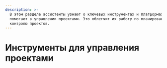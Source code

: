 ```yaml
---
description: >-
  В этом разделе ассистенты узнают о ключевых инструментах и платформах, которые
  помогают в управлении проектами. Это облегчит их работу по планированию и
  контролю проектов.
---
```


# Инструменты для управления проектами


